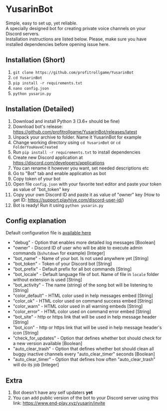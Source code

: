 # YusarinBot

Simple, easy to set up, yet reliable.  
A specially designed bot for creating private voice channels on your Discord servers.  
Installation instructions are listed below. Please, make sure you have installed dependencies before opening issue here.

## Installation (Short)
1. `git clone https://github.com/profitrollgame/YusarinBot`
2. `cd YusarinBot`
3. `pip install -r requirements.txt`
4. `nano config.json`
5. `python yusarin.py`

## Installation (Detailed)
1. Download and install Python 3 (3.6+ should be fine)
2. Download bot's release: https://github.com/profitrollgame/YusarinBot/releases/latest
3. Unpack your archive to folder. Name it YusarinBot for example
4. Change working directory using `cd YusarinBot` or `cd FolderYouHaveCreated`
5. Run `pip install -r requirements.txt` to install dependencies
6. Create new Discord application at https://discord.com/developers/applications
7. You can rename it however you want, set needed descriptions etc
8. Go to "Bot" tab and enable application as bot
9. Copy token of your bot
10. Open file `config.json` with your favorite text editor and paste your token as value of "bot_token" key
11. Copy your own Discord ID and paste it as value of "owner" key (How to get ID: https://support.playhive.com/discord-user-id/)
12. Bot is ready! Run it using `python yusarin.py`

## Config explanation
Default configuration file is [available here](https://github.com/profitrollgame/YusarinBot/blob/main/config.json)
- "debug" - Option that enables more detailed log messages [Boolean]
- "owner" - Discord ID of user who will be able to execute admin commands (`$shutdown` for example) [Integer]
- "bot_name" - Name of your bot. Is not used anywhere yet [String]
- "bot_token" - Token of your Discord bot [String]
- "bot_prefix" - Default prefix for all bot commands [String]
- "bot_locale" - Default language file of bot. Name of file in `locale` folder without extension is used [String]
- "bot_activity" - The name (string) of the song bot will be listening to [String]
- "color_default" - HTML color used in help messages embed [String]
- "color_ok" - HTML color used on command success embed [String]
- "color_warn" - HTML color used in all warning embeds [String]
- "color_error" - HTML color used on command error embed [String]
- "bot_site" - http or https link that will be used in help message header [String]
- "bot_icon" - http or https link that will be used in help message header's icon [String]
- "check_for_updates" - Option that defines whether bot should check for a new version available [Boolean]
- "auto_clear_trash" - Option that defines whether bot should clean all buggy inactive channels every "auto_clear_timer" seconds [Boolean]
- "auto_clear_timer" - Option that defines how often "auto_clear_trash" will do its job [Integer]

## Extra
1. Bot doesn't have any self updaters **yet**
2. You can add public version of the bot to your Discord server using this link: https://www.end-play.xyz/yusarin/invite
